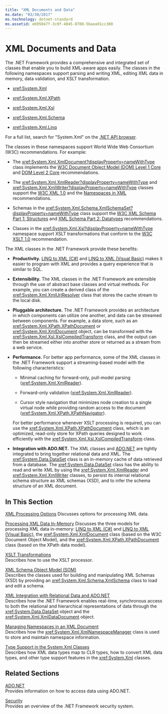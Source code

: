 ```yaml
---
title: "XML Documents and Data"
ms.date: "03/30/2017"
ms.technology: dotnet-standard
ms.assetid: e695047f-3c0f-4045-8708-5baea91cc380
---
```

# XML Documents and Data

The .NET Framework provides a comprehensive and integrated set of classes that enable you to build XML-aware apps easily. The classes in the following namespaces support parsing and writing XML, editing XML data in memory, data validation, and XSLT transformation.

- <xref:System.Xml>

- <xref:System.Xml.XPath>

- <xref:System.Xml.Xsl>

- <xref:System.Xml.Schema>

- <xref:System.Xml.Linq>

For a full list, search for "System.Xml" on the [.NET API browser](../../../../api/index.md?term=system.xml).

The classes in these namespaces support World Wide Web Consortium (W3C) recommendations. For example:

- The <xref:System.Xml.XmlDocument?displayProperty=nameWithType> class implements the [W3C Document Object Model (DOM) Level 1 Core](https://www.w3.org/TR/REC-DOM-Level-1/) and [DOM Level 2 Core](https://www.w3.org/TR/DOM-Level-2-Core/) recommendations.

- The <xref:System.Xml.XmlReader?displayProperty=nameWithType> and <xref:System.Xml.XmlWriter?displayProperty=nameWithType> classes support the [W3C XML 1.0](https://www.w3.org/TR/2006/REC-xml-20060816/) and the [Namespaces in XML](https://www.w3.org/TR/REC-xml-names/) recommendations.

- Schemas in the <xref:System.Xml.Schema.XmlSchemaSet?displayProperty=nameWithType> class support the [W3C XML Schema Part 1: Structures](https://www.w3.org/TR/xmlschema-1/) and [XML Schema Part 2: Datatypes](https://www.w3.org/TR/xmlschema-2/) recommendations.

- Classes in the <xref:System.Xml.Xsl?displayProperty=nameWithType> namespace support XSLT transformations that conform to the [W3C XSLT 1.0](https://www.w3.org/TR/xslt) recommendation.

The XML classes in the .NET Framework provide these benefits:

- **Productivity.** [LINQ to XML (C#)](../../linq/linq-xml-overview.md) and [LINQ to XML (Visual Basic)](../../linq/linq-xml-overview.md) makes it easier to program with XML and provides a query experience that is similar to SQL.

- **Extensibility.** The XML classes in the .NET Framework are extensible through the use of abstract base classes and virtual methods. For example, you can create a derived class of the <xref:System.Xml.XmlUrlResolver> class that stores the cache stream to the local disk.

- **Pluggable architecture.** The .NET Framework provides an architecture in which components can utilize one another, and data can be streamed between components. For example, a data store, such as an <xref:System.Xml.XPath.XPathDocument> or <xref:System.Xml.XmlDocument> object, can be transformed with the <xref:System.Xml.Xsl.XslCompiledTransform> class, and the output can then be streamed either into another store or returned as a stream from a web service.

- **Performance.** For better app performance, some of the XML classes in the .NET Framework support a streaming-based model with the following characteristics:

  - Minimal caching for forward-only, pull-model parsing (<xref:System.Xml.XmlReader>).

  - Forward-only validation (<xref:System.Xml.XmlReader>).

  - Cursor style navigation that minimizes node creation to a single virtual node while providing random access to the document (<xref:System.Xml.XPath.XPathNavigator>).

  For better performance whenever XSLT processing is required, you can use the <xref:System.Xml.XPath.XPathDocument> class, which is an optimized, read-only store for XPath queries designed to work efficiently with the <xref:System.Xml.Xsl.XslCompiledTransform> class.

- **Integration with ADO.NET.** The XML classes and [ADO.NET](../../../framework/data/adonet/index.md) are tightly integrated to bring together relational data and XML. The <xref:System.Data.DataSet> class is an in-memory cache of data retrieved from a database. The <xref:System.Data.DataSet> class has the ability to read and write XML by using the <xref:System.Xml.XmlReader> and <xref:System.Xml.XmlWriter> classes, to persist its internal relational schema structure as XML schemas (XSD), and to infer the schema structure of an XML document.

## In This Section

[XML Processing Options](xml-processing-options.md)
Discusses options for processing XML data.

[Processing XML Data In-Memory](processing-xml-data-in-memory.md)
Discusses the three models for processing XML data in-memory: [LINQ to XML (C#)](../../linq/linq-xml-overview.md) and [LINQ to XML (Visual Basic)](../../linq/linq-xml-overview.md), the <xref:System.Xml.XmlDocument> class (based on the W3C Document Object Model), and the <xref:System.Xml.XPath.XPathDocument> class (based on the XPath data model).

[XSLT Transformations](xslt-transformations.md)\
Describes how to use the XSLT processor.

[XML Schema Object Model (SOM)](xml-schema-object-model-som.md)\
Describes the classes used for building and manipulating XML Schemas (XSD) by providing an <xref:System.Xml.Schema.XmlSchema> class to load and edit a schema.

[XML Integration with Relational Data and ADO.NET](xml-integration-with-relational-data-and-adonet.md)\
Describes how the .NET Framework enables real-time, synchronous access to both the relational and hierarchical representations of data through the <xref:System.Data.DataSet> object and the <xref:System.Xml.XmlDataDocument> object.

[Managing Namespaces in an XML Document](managing-namespaces-in-an-xml-document.md)\
Describes how the <xref:System.Xml.XmlNamespaceManager> class is used to store and maintain namespace information.

[Type Support in the System.Xml Classes](type-support-in-the-system-xml-classes.md)\
Describes how XML data types map to CLR types, how to convert XML data types, and other type support features in the <xref:System.Xml> classes.

## Related Sections

[ADO.NET](../../../framework/data/adonet/index.md)\
Provides information on how to access data using ADO.NET.

[Security](../../security/index.md)\
Provides an overview of the .NET Framework security system.

